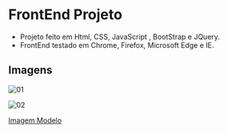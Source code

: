# FrontEnd Projeto 
- Projeto feito em Html, CSS, JavaScript , BootStrap e JQuery.
- FrontEnd testado em Chrome, Firefox, Microsoft Edge e IE.

## Imagens

![01](https://user-images.githubusercontent.com/34943193/73673214-0798aa00-468d-11ea-8ba6-436f6c134418.jpg)

![02](https://user-images.githubusercontent.com/34943193/73673273-2139f180-468d-11ea-8e11-a863980a5276.jpg)

[Imagem Modelo](https://www.pexels.com/photo/led-lighted-bowling-arcade-machine-1293260/)

